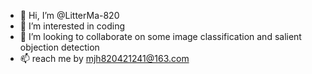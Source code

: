 - 👋 Hi, I’m @LitterMa-820
- 👀 I’m interested in coding
- 💞️ I’m looking to collaborate on some image classification and salient objection detection
- 📫 reach me by mjh820421241@163.com

<!---
LitterMa-820/LitterMa-820 is a ✨ special ✨ repository because its `README.md` (this file) appears on your GitHub profile.
You can click the Preview link to take a look at your changes.
--->
